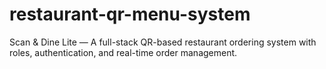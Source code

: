 # restaurant-qr-menu-system
Scan &amp; Dine Lite — A full-stack QR-based restaurant ordering system with roles, authentication, and real-time order management.
